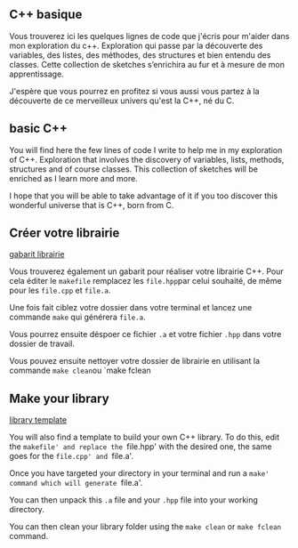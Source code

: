 ## C++ basique

Vous trouverez ici les quelques lignes de code que j'écris pour m'aider dans mon exploration du c++. Exploration qui passe par la découverte des variables, des listes, des méthodes, des structures et bien entendu des classes. 
Cette collection de sketches s’enrichira au fur et à mesure de mon apprentissage.

J'espère que vous pourrez en profitez si vous aussi vous partez à la découverte de ce merveilleux univers qu'est la C++, né du C.

## basic C++
You will find here the few lines of code I write to help me in my exploration of C++. Exploration that involves the discovery of variables, lists, methods, structures and of course classes. 
This collection of sketches will be enriched as I learn more and more.

I hope that you will be able to take advantage of it if you too discover this wonderful universe that is C++, born from C.


## Créer votre librairie
[gabarit librairie](https://github.com/StanLepunK/CPP_basics/tree/master/LIBRARY/lib)

Vous trouverez également un gabarit pour réaliser votre librairie C++.
Pour cela éditer le `makefile` remplacez les `file.hpp`par celui souhaité, de même pour les `file.cpp` et `file.a`. 

Une fois fait ciblez votre dossier dans votre terminal et lancez une commande  `make` qui générera `file.a`. 

Vous pourrez ensuite déspoer ce fichier `.a` et votre fichier `.hpp` dans votre dossier de travail. 

Vous pouvez ensuite nettoyer votre dossier de librairie en utilisant la commande `make clean`ou `make fclean


## Make your library
[library template](https://github.com/StanLepunK/CPP_basics/tree/master/LIBRARY/lib)

You will also find a template to build your own C++ library.
To do this, edit the `makefile' and replace the `file.hpp' with the desired one, the same goes for the `file.cpp' and `file.a'. 

Once you have targeted your directory in your terminal and run a `make' command which will generate `file.a'. 

You can then unpack this `.a` file and your `.hpp` file into your working directory.

You can then clean your library folder using the `make clean` or `make fclean` command.

